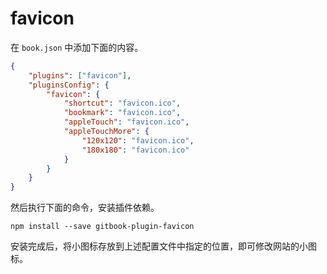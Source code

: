 # favicon

在 `book.json` 中添加下面的内容。

```json
{
    "plugins": ["favicon"],
    "pluginsConfig": {
        "favicon": {
            "shortcut": "favicon.ico",
            "bookmark": "favicon.ico",
            "appleTouch": "favicon.ico",
            "appleTouchMore": {
                "120x120": "favicon.ico",
                "180x180": "favicon.ico"
            }
        }
    }
}
```

然后执行下面的命令，安装插件依赖。

```
npm install --save gitbook-plugin-favicon
```

安装完成后，将小图标存放到上述配置文件中指定的位置，即可修改网站的小图标。